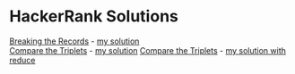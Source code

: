# HackerRank Solutions

[Breaking the Records](https://www.hackerrank.com/contests/mindtech-trial/challenges/breaking-best-and-worst-records/problem) - [my solution](https://github.com/peterhencz/HR/blob/master/breaking-best-and-worst-records.js)  
[Compare the Triplets](https://www.hackerrank.com/contests/mindtech-trial/challenges/compare-the-triplets) - [my solution](https://github.com/peterhencz/HR/blob/master/compare-the-triplets.js)
[Compare the Triplets](https://www.hackerrank.com/contests/mindtech-trial/challenges/compare-the-triplets) - [my solution with reduce](https://github.com/peterhencz/HR/blob/master/compare-the-triplets-with-reduce.js)
